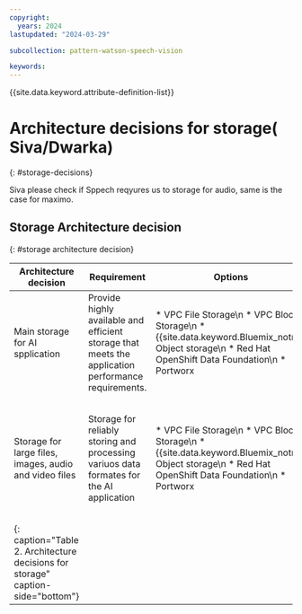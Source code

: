 ```yaml
---
copyright:
  years: 2024
lastupdated: "2024-03-29"

subcollection: pattern-watson-speech-vision

keywords:
---
```

{{site.data.keyword.attribute-definition-list}}

# Architecture decisions for storage( Siva/Dwarka)

{: #storage-decisions}

Siva please check if Sppech reqyures us to storage for audio, same is the case for maximo.

## Storage Architecture decision

{: #storage architecture decision}

| Architecture decision                                                           | Requirement                                                                                         | Options                                                                                                                  | Decision                 | Rationale                                                                                                                                                                                                                                                                                                                  |
| ------------------------------------------------------------------------------- | --------------------------------------------------------------------------------------------------- | ------------------------------------------------------------------------------------------------------------------------ | ------------------------ | -------------------------------------------------------------------------------------------------------------------------------------------------------------------------------------------------------------------------------------------------------------------------------------------------------------------------- |
| Main storage for AI spplication                                                 | Provide highly available and efficient storage that meets the application performance requirements. | * VPC File Storage\n * VPC Block Storage\n * {{site.data.keyword.Bluemix_notm}} Object storage\n * Red Hat OpenShift Data Foundation\n * Portworx | VPC Block Storage        | VPC Block Storage provides high throughput, low-latency access to ensure real-time processing and minimize delays. This is easy to integrate with AI and machine learning (ML) frameworks.                                                                                                                                 |
| Storage for large files, images, audio and video files                          | Storage for reliably storing and processing variuos data formates for the AI application            | * VPC File Storage\n * VPC Block Storage\n * {{site.data.keyword.Bluemix_notm}} Object storage\n * Red Hat OpenShift Data Foundation\n * Portworx | {{site.data.keyword.Bluemix_notm}} Object Storage | {{site.data.keyword.Bluemix_notm}} Object storage is a scalable, cost effective, secure and easy to integrate. This is flexible to storage the any size, volume or formate of data as objects. {{site.data.keyword.Bluemix_notm}} Object storage can store large files, such as videos, images, and audio recordings, for processing, content delivery or archival purposes. |
| {: caption="Table 2. Architecture decisions for storage" caption-side="bottom"} |                                                                                                     |                                                                                                                          |                          |                                                                                                                                                                                                                                                                                                                            |
